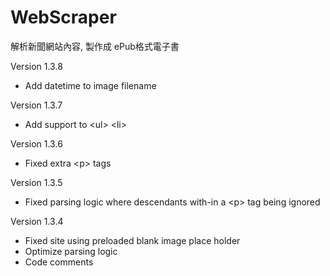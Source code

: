 # WebScraper
解析新聞網站內容, 製作成 ePub格式電子書

Version 1.3.8
- Add datetime to image filename

Version 1.3.7
- Add support to &lt;ul&gt; &lt;li&gt;

Version 1.3.6
- Fixed extra &lt;p&gt; tags 

Version 1.3.5
- Fixed parsing logic where descendants with-in a &lt;p&gt; tag being ignored

Version 1.3.4
- Fixed site using preloaded blank image place holder
- Optimize parsing logic
- Code comments
